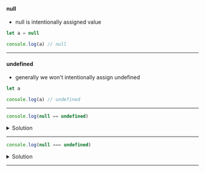 #### null

- null is intentionally assigned value

```js
let a = null

console.log(a) // null
```

---

#### undefined

- generally we won't intentionally assign undefined

```js
let a

console.log(a) // undefined
```

---

```js
console.log(null == undefined)
```

<details>
<summary>Solution</summary>
true
</details>

---

```js
console.log(null === undefined)
```

<details>
<summary>Solution</summary>
false
</details>

---
